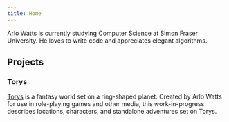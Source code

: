 ```yaml
---
title: Home
---
```


Arlo Watts is currently studying Computer Science at Simon Fraser University. He loves to write code and appreciates elegant algorithms.

## Projects

### Torys

[Torys](torys) is a fantasy world set on a ring-shaped planet. Created by Arlo Watts for use in role-playing games and other media, this work-in-progress describes locations, characters, and standalone adventures set on Torys.
